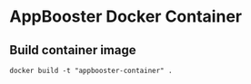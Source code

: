 # AppBooster Docker Container

## Build container image

```docker build -t "appbooster-container" .```
